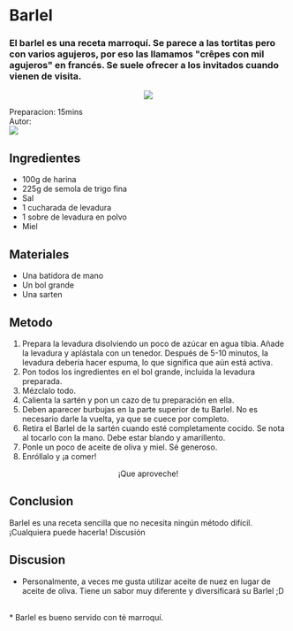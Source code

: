 # Barlel
### El barlel es una receta marroquí. Se parece a las tortitas pero con varios agujeros, por eso las llamamos "crêpes con mil agujeros" en francés. Se suele ofrecer a los invitados cuando vienen de visita.

<p align="center">
<img src="https://www.capetocasa.com/wp-content/uploads/2021/03/Breakfast-in-Morocco-pita-bread-585x390.jpg" />
</p>

Preparacion: 15mins  
Autor:  
<a href="https://discord.com"><img src="https://img.shields.io/badge/Discord-nouille%232370-25?style=for-the-badge&logo=discord" /> </a>  

## Ingredientes
* 100g de harina
* 225g de semola de trigo fina
* Sal
* 1 cucharada de levadura
* 1 sobre de levadura en polvo
* Miel
## Materiales
* Una batidora de mano
* Un bol grande
* Una sarten
## Metodo
1.   Prepara la levadura disolviendo un poco de azúcar en agua tibia. Añade la levadura y aplástala con un tenedor. Después de 5-10 minutos, la levadura debería hacer espuma, lo que significa que aún está activa.
2. Pon todos los ingredientes en el bol grande, incluida la levadura preparada.
3. Mézclalo todo.
4. Calienta la sartén y pon un cazo de tu preparación en ella.
5. Deben aparecer burbujas en la parte superior de tu Barlel. No es necesario darle la vuelta, ya que se cuece por completo.
6. Retira el Barlel de la sartén cuando esté completamente cocido. Se nota al tocarlo con la mano. Debe estar blando y amarillento.
7. Ponle un poco de aceite de oliva y miel. Sé generoso.
8.  Enróllalo y ¡a comer!
<p align="center"> 
¡Que aproveche! </p>

## Conclusion
Barlel es una receta sencilla que no necesita ningún método difícil. ¡Cualquiera puede hacerla!
Discusión

## Discusion
* Personalmente, a veces me gusta utilizar aceite de nuez en lugar de aceite de oliva. Tiene un sabor muy diferente y diversificará su Barlel ;D
<br>
* Barlel es bueno servido con té marroquí. 
